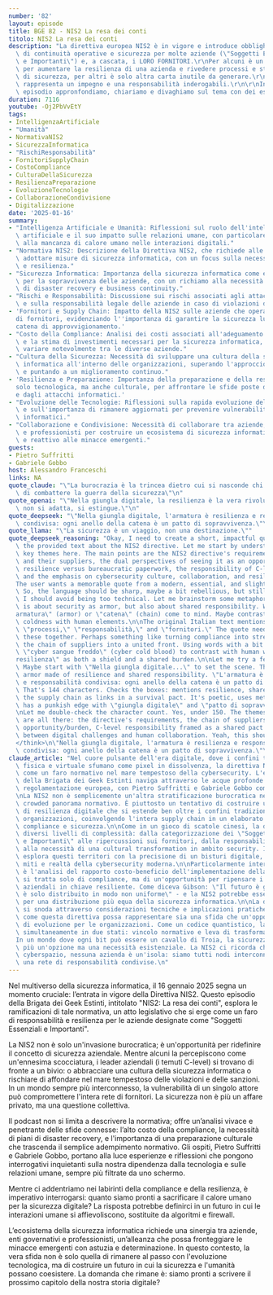 ```yaml
---
number: '82'
layout: episode
title: BGE 82 - NIS2 La resa dei conti
titolo: NIS2 La resa dei conti
description: "La direttiva europea NIS2 è in vigore e introduce obblighi in materia\
  \ di continuità operative e sicurezza per molte aziende (\"Soggetti Essenziali\
  \ e Importanti\") e, a cascata, i LORO FORNITORI.\r\nPer alcuni è un'opportunità\
  \ per aumentare la resilienza di una azienda e rivedere processi e standing in ottica\
  \ di sicurezza, per altri è solo altra carta inutile da generare.\r\nPer i C-level\
  \ rappresenta un impegno e una responsabilità inderogabili.\r\n\r\nIn questo\
  \ episodio appronfondiamo, chiariamo e divaghiamo sul tema con dei esperti in materia."
duration: 7116
youtube: -Oj2PbVvEtY
tags:
- IntelligenzaArtificiale
- "Umanità"
- NormativaNIS2
- SicurezzaInformatica
- "RischiResponsabilità"
- FornitoriSupplyChain
- CostoCompliance
- CulturaDellaSicurezza
- ResilienzaPreparazione
- EvoluzioneTecnologie
- CollaborazioneCondivisione
- Digitalizzazione
date: '2025-01-16'
summary:
- "Intelligenza Artificiale e Umanità: Riflessioni sul ruolo dell'intelligenza\
  \ artificiale e il suo impatto sulle relazioni umane, con particolare attenzione\
  \ alla mancanza di calore umano nelle interazioni digitali."
- "Normativa NIS2: Descrizione della Direttiva NIS2, che richiede alle aziende di\
  \ adottare misure di sicurezza informatica, con un focus sulla necessità di compliance\
  \ e resilienza."
- "Sicurezza Informatica: Importanza della sicurezza informatica come elemento cruciale\
  \ per la sopravvivenza delle aziende, con un richiamo alla necessità di un piano\
  \ di disaster recovery e business continuity."
- "Rischi e Responsabilità: Discussione sui rischi associati agli attacchi informatici\
  \ e sulla responsabilità legale delle aziende in caso di violazioni della sicurezza."
- 'Fornitori e Supply Chain: Impatto della NIS2 sulle aziende che operano in una rete
  di fornitori, evidenziando l''importanza di garantire la sicurezza lungo tutta la
  catena di approvvigionamento.'
- "Costo della Compliance: Analisi dei costi associati all'adeguamento alle normative,\
  \ e la stima di investimenti necessari per la sicurezza informatica, che può\
  \ variare notevolmente tra le diverse aziende."
- "Cultura della Sicurezza: Necessità di sviluppare una cultura della sicurezza\
  \ informatica all'interno delle organizzazioni, superando l'approccio burocratico\
  \ e puntando a un miglioramento continuo."
- 'Resilienza e Preparazione: Importanza della preparazione e della resilienza, non
  solo tecnologica, ma anche culturale, per affrontare le sfide poste dalla digitalizzazione
  e dagli attacchi informatici.'
- "Evoluzione delle Tecnologie: Riflessioni sulla rapida evoluzione delle tecnologie\
  \ e sull'importanza di rimanere aggiornati per prevenire vulnerabilità e attacchi\
  \ informatici."
- "Collaborazione e Condivisione: Necessità di collaborare tra aziende, enti governativi\
  \ e professionisti per costruire un ecosistema di sicurezza informatica più robusto\
  \ e reattivo alle minacce emergenti."
guests:
- Pietro Suffritti
- Gabriele Gobbo
host: Alessandro Franceschi
links: NA
quote_claude: "\"La burocrazia è la trincea dietro cui si nasconde chi ha paura\
  \ di combattere la guerra della sicurezza\"\n"
quote_openai: "\"Nella giungla digitale, la resilienza è la vera rivoluzione; chi\
  \ non si adatta, si estingue.\"\n"
quote_deepseek: "\"Nella giungla digitale, l'armatura è resilienza e responsabilità\
  \ condivisa: ogni anello della catena è un patto di sopravvivenza.\"\n"
quote_llama: "\"La sicurezza è un viaggio, non una destinazione.\""
quote_deepseek_reasoning: "Okay, I need to create a short, impactful quote based on\
  \ the provided text about the NIS2 directive. Let me start by understanding the\
  \ key themes here. The main points are the NIS2 directive's requirements for companies\
  \ and their suppliers, the dual perspectives of seeing it as an opportunity for\
  \ resilience versus bureaucratic paperwork, the responsibility of C-level executives,\
  \ and the emphasis on cybersecurity culture, collaboration, and resilience.\n\n\
  The user wants a memorable quote from a modern, essential, and slightly punk poet.\
  \ So, the language should be sharp, maybe a bit rebellious, but still profound.\
  \ I should avoid being too technical. Let me brainstorm some metaphors. The directive\
  \ is about security as armor, but also about shared responsibility. Words like \"\
  armatura\" (armor) or \"catena\" (chain) come to mind. Maybe contrast the digital\
  \ coldness with human elements.\n\nThe original Italian text mentions \"resilienza,\"\
  \ \"processi,\" \"responsabilità,\" and \"fornitori.\" The quote needs to tie\
  \ these together. Perhaps something like turning compliance into strength, making\
  \ the chain of suppliers into a united front. Using words with a bit of edge, like\
  \ \"cyber sangue freddo\" (cyber cold blood) to contrast with human warmth. Or \"\
  resilienza\" as both a shield and a shared burden.\n\nLet me try a few combinations.\
  \ Maybe start with \"Nella giungla digitale...\" to set the scene. Then mention\
  \ armor made of resilience and shared responsibility. \"L'armatura è resilienza\
  \ e responsabilità condivisa: ogni anello della catena è un patto di sopravvivenza.\"\
  \ That's 144 characters. Checks the boxes: mentions resilience, shared responsibility,\
  \ the supply chain as links in a survival pact. It's poetic, uses metaphor, and\
  \ has a punkish edge with \"giungla digitale\" and \"patto di sopravvivenza.\"\n\
  \nLet me double-check the character count. Yes, under 150. The themes from the text\
  \ are all there: the directive's requirements, the chain of suppliers, the dual\
  \ opportunity/burden, C-level responsibility framed as a shared pact. The contrast\
  \ between digital challenges and human collaboration. Yeah, this should work.\n\
  </think>\n\"Nella giungla digitale, l'armatura è resilienza e responsabilità\
  \ condivisa: ogni anello della catena è un patto di sopravvivenza.\"\n"
claude_article: "Nel cuore pulsante dell'era digitale, dove i confini tra realtà\
  \ fisica e virtuale sfumano come pixel in dissolvenza, la direttiva NIS2 emerge\
  \ come un faro normativo nel mare tempestoso della cybersecurity. L'episodio 82\
  \ della Brigata dei Geek Estinti naviga attraverso le acque profonde di questa nuova\
  \ regolamentazione europea, con Pietro Suffritti e Gabriele Gobbo come esperti timonieri.\n\
  \nLa NIS2 non è semplicemente un'altra stratificazione burocratica nell'already\
  \ crowded panorama normativo. È piuttosto un tentativo di costruire un framework\
  \ di resilienza digitale che si estende ben oltre i confini tradizionali delle singole\
  \ organizzazioni, coinvolgendo l'intera supply chain in un elaborato balletto di\
  \ compliance e sicurezza.\n\nCome in un gioco di scatole cinesi, la direttiva svela\
  \ diversi livelli di complessità: dalla categorizzazione dei \"Soggetti Essenziali\
  \ e Importanti\" alle ripercussioni sui fornitori, dalla responsabilità dei C-level\
  \ alla necessità di una cultural transformation in ambito security. Il podcast\
  \ esplora questi territori con la precisione di un bisturi digitale, sezionando\
  \ miti e realtà della cybersecurity moderna.\n\nParticolarmente interessante\
  \ è l'analisi del rapporto costo-beneficio dell'implementazione della NIS2: non\
  \ si tratta solo di compliance, ma di un'opportunità per ripensare i processi\
  \ aziendali in chiave resiliente. Come diceva Gibson: \"Il futuro è già qui,\
  \ è solo distribuito in modo non uniforme\" - e la NIS2 potrebbe essere il catalizzatore\
  \ per una distribuzione più equa della sicurezza informatica.\n\nLa discussione\
  \ si snoda attraverso considerazioni tecniche e implicazioni pratiche, rivelando\
  \ come questa direttiva possa rappresentare sia una sfida che un'opportunità\
  \ di evoluzione per le organizzazioni. Come un codice quantistico, la NIS2 esiste\
  \ simultaneamente in due stati: vincolo normativo e leva di trasformazione.\n\n\
  In un mondo dove ogni bit può essere un cavallo di Troia, la sicurezza non è\
  \ più un'opzione ma una necessità esistenziale. La NIS2 ci ricorda che, nel\
  \ cyberspazio, nessuna azienda è un'isola: siamo tutti nodi interconnessi in\
  \ una rete di responsabilità condivise.\n"
---
```

Nel multiverso della sicurezza informatica, il 16 gennaio 2025 segna un momento cruciale: l’entrata in vigore della Direttiva NIS2. Questo episodio della Brigata dei Geek Estinti, intitolato "NIS2: La resa dei conti", esplora le ramificazioni di tale normativa, un atto legislativo che si erge come un faro di responsabilità e resilienza per le aziende designate come "Soggetti Essenziali e Importanti".

La NIS2 non è solo un'invasione burocratica; è un'opportunità per ridefinire il concetto di sicurezza aziendale. Mentre alcuni la percepiscono come un'ennesima scocciatura, i leader aziendali (i temuti C-level) si trovano di fronte a un bivio: o abbracciare una cultura della sicurezza informatica o rischiare di affondare nel mare tempestoso delle violazioni e delle sanzioni. In un mondo sempre più interconnesso, la vulnerabilità di un singolo attore può compromettere l'intera rete di fornitori. La sicurezza non è più un affare privato, ma una questione collettiva.

Il podcast non si limita a descrivere la normativa; offre un’analisi vivace e penetrante delle sfide connesse: l’alto costo della compliance, la necessità di piani di disaster recovery, e l'importanza di una preparazione culturale che trascenda il semplice adempimento normativo. Gli ospiti, Pietro Suffritti e Gabriele Gobbo, portano alla luce esperienze e riflessioni che pongono interrogativi inquietanti sulla nostra dipendenza dalla tecnologia e sulle relazioni umane, sempre più filtrate da uno schermo.

Mentre ci addentriamo nei labirinti della compliance e della resilienza, è imperativo interrogarsi: quanto siamo pronti a sacrificare il calore umano per la sicurezza digitale? La risposta potrebbe definirci in un futuro in cui le interazioni umane si affievoliscono, sostituite da algoritmi e firewall.

L’ecosistema della sicurezza informatica richiede una sinergia tra aziende, enti governativi e professionisti, un’alleanza che possa fronteggiare le minacce emergenti con astuzia e determinazione. In questo contesto, la vera sfida non è solo quella di rimanere al passo con l'evoluzione tecnologica, ma di costruire un futuro in cui la sicurezza e l'umanità possano coesistere. La domanda che rimane è: siamo pronti a scrivere il prossimo capitolo della nostra storia digitale?
